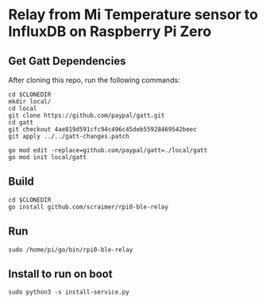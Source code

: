 # Relay from Mi Temperature sensor to InfluxDB on Raspberry Pi Zero

## Get Gatt Dependencies

After cloning this repo, run the following commands:

    cd $CLONEDIR
    mkdir local/
    cd local
    git clone https://github.com/paypal/gatt.git
    cd gatt
    git checkout 4ae819d591cfc94c496c45deb55928469542beec
    git apply ../../gatt-changes.patch

    go mod edit -replace=github.com/paypal/gatt=./local/gatt
    go mod init local/gatt

## Build

    cd $CLONEDIR
    go install github.com/scraimer/rpi0-ble-relay

## Run

    sudo /home/pi/go/bin/rpi0-ble-relay

## Install to run on boot

    sudo python3 -s install-service.py


